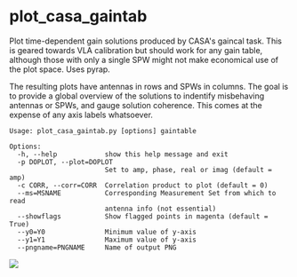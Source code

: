 # plot_casa_gaintab

Plot time-dependent gain solutions produced by CASA's gaincal task. This is geared towards VLA calibration but should work for any gain table, although those with only a single SPW might not make economical use of the plot space. Uses pyrap.

The resulting plots have antennas in rows and SPWs in columns. The goal is to provide a global overview of the solutions to indentify misbehaving antennas or SPWs, and gauge solution coherence. This comes at the expense of any axis labels whatsoever. 

```
Usage: plot_casa_gaintab.py [options] gaintable

Options:
  -h, --help            show this help message and exit
  -p DOPLOT, --plot=DOPLOT
                        Set to amp, phase, real or imag (default = amp)
  -c CORR, --corr=CORR  Correlation product to plot (default = 0)
  --ms=MSNAME           Corresponding Measurement Set from which to read
                        antenna info (not essential)
  --showflags           Show flagged points in magenta (default = True)
  --y0=Y0               Minimum value of y-axis
  --y1=Y1               Maximum value of y-axis
  --pngname=PNGNAME     Name of output PNG
```

![](http://i.imgur.com/plF2K6w.jpg)
